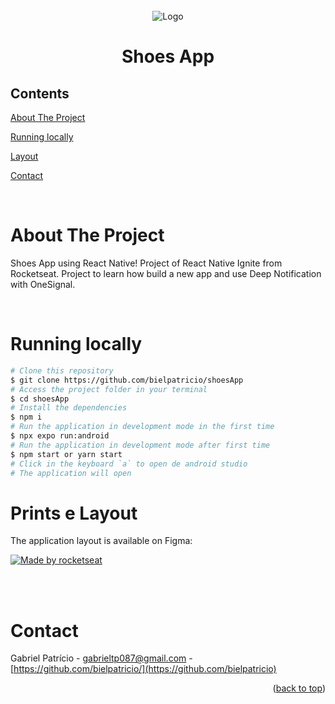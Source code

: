 <div id="top"></div>

<!-- PROJECT LOGO -->

<br />
<div align="center">
  <img src="src/assets/nike.png" alt="Logo">
  <h1 align="center">Shoes App</h3>
</div>

<!-- TABLE OF CONTENTS -->

## Contents

<p align="center">
    <p><a href="#about-the-project" title=" go to About the Project">About The Project</a></p>
    <p><a href="#running-locally" title=" go to Running locally">Running locally</a></p>
    <p><a href="#prints-e-layout" title=" go to Prints e Layout">Layout</a></p>
    <p><a href="#contact" title=" go to Contact">Contact</a></p>
  </p>

<br>
<!-- ABOUT THE PROJECT -->

# About The Project

Shoes App using React Native! Project of React Native Ignite from Rocketseat. Project to learn how build a new app and use Deep Notification with OneSignal.

<br>

# Running locally

```bash
# Clone this repository
$ git clone https://github.com/bielpatricio/shoesApp
# Access the project folder in your terminal
$ cd shoesApp
# Install the dependencies
$ npm i
# Run the application in development mode in the first time
$ npx expo run:android
# Run the application in development mode after first time
$ npm start or yarn start
# Click in the keyboard `a` to open de android studio
# The application will open
```

# Prints e Layout

The application layout is available on Figma:

<a href="https://www.figma.com/file/igFgvPcyRPJZWfr5cVWcPb/Daily-Diet-(Copy)?node-id=407%3A97&t=hyqfqDZZaqZ0f6Hj-0">
  <img alt="Made by rocketseat" src="https://img.shields.io/badge/Acessar%20Layout%20-Figma-%2304D361">
</a>
<br>


<p align="center" style="display: flex; align-items: flex-start; justify-content: center;">
  <br>

<br>

# Contact

Gabriel Patrício - gabrieltp087@gmail.com - [https://github.com/bielpatricio/](https://github.com/bielpatricio)

<p align="right">(<a href="#top">back to top</a>)</p>
